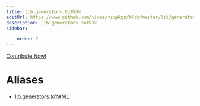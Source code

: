 ```yaml
---
title: lib.generators.toJSON
editUrl: https://www.github.com/nixos/nixpkgs/blob/master/lib/generators.nix#L260C12
description: lib.generators.toJSON
sidebar:

    order: 7
---
```


<a href="https://www.github.com/nixos/nixpkgs/blob/master/lib/generators.nix#L260C12">Contribute Now!</a>


# Aliases

- [lib.generators.toYAML](reference/lib/generators/lib-generators-toYAML)


